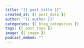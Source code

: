```yaml
---
title: "{{ post_title }}"
created_at: {{ post_date }}
author: "{{ author }}"
categories: {{ blog_categories }}
tags: {{ post_tags }}
image: {{ image }}
podcast_embed: ""
---
```

